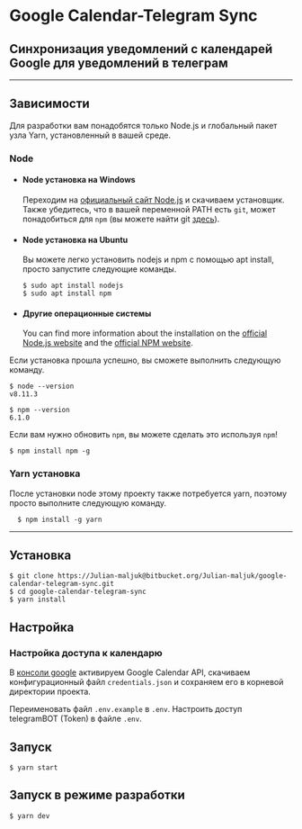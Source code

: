 # Google Calendar-Telegram Sync

## Синхронизация уведомлений с календарей Google для уведомлений в телеграм

---
## Зависимости

Для разработки вам понадобятся только Node.js и глобальный пакет узла Yarn, установленный в вашей среде.

### Node
- #### Node установка на Windows

  Переходим на [официальный сайт Node.js](https://nodejs.org/) и скачиваем установщик.
  Также убедитесь, что в вашей переменной PATH есть `git`, может понадобиться для `npm` (вы можете найти git [здесь](https://git-scm.com/)).

- #### Node установка на Ubuntu

  Вы можете легко установить nodejs и npm с помощью apt install, просто запустите следующие команды.

      $ sudo apt install nodejs
      $ sudo apt install npm

- #### Другие операционные системы
  You can find more information about the installation on the [official Node.js website](https://nodejs.org/) and the [official NPM website](https://npmjs.org/).

Если установка прошла успешно, вы сможете выполнить следующую команду.

    $ node --version
    v8.11.3

    $ npm --version
    6.1.0

Если вам нужно обновить `npm`, вы можете сделать это используя `npm`!

    $ npm install npm -g

###
### Yarn установка
  После установки node этому проекту также потребуется yarn, поэтому просто выполните следующую команду.

      $ npm install -g yarn

---

## Установка

    $ git clone https://Julian-maljuk@bitbucket.org/Julian-maljuk/google-calendar-telegram-sync.git
    $ cd google-calendar-telegram-sync
    $ yarn install

## Настройка

  ### Настройка доступа к календарю
  В [консоли google](https://developers.google.com/calendar/quickstart/nodejs) активируем Google Calendar API, скачиваем конфигурационный файл `credentials.json` и сохраняем его в корневой директории проекта.

  Переименовать файл `.env.example` в `.env`.
  Настроить доступ telegramBOT (Token) в файле `.env`.

## Запуск

    $ yarn start

## Запуск в режиме разработки

    $ yarn dev